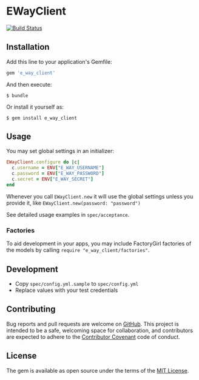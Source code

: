 # EWayClient

[![Build Status](https://travis-ci.org/imacchiato/e_way_client-ruby.svg?branch=master)](https://travis-ci.org/imacchiato/e_way_client-ruby)

## Installation

Add this line to your application's Gemfile:

```ruby
gem 'e_way_client'
```

And then execute:

    $ bundle

Or install it yourself as:

    $ gem install e_way_client

## Usage

You may set global settings in an initializer:

```ruby
EWayClient.configure do |c|
  c.username = ENV["E_WAY_USERNAME"]
  c.password = ENV["E_WAY_PASSWORD"]
  c.secret = ENV["E_WAY_SECRET"]
end
```

Whenever you call `EWayClient.new` it will use the global settings unless you provide it, like `EWayClient.new(password: "password")`

See detailed usage examples in `spec/acceptance`.

### Factories

To aid development in your apps, you may include FactoryGirl factories of the models by calling `require "e_way_client/factories"`.

## Development

- Copy `spec/config.yml.sample` to `spec/config.yml`
- Replace values with your test credentials

## Contributing

Bug reports and pull requests are welcome on [GitHub](https://github.com/imacchiato/e_way_client-ruby). This project is intended to be a safe, welcoming space for collaboration, and contributors are expected to adhere to the [Contributor Covenant](http://contributor-covenant.org) code of conduct.


## License

The gem is available as open source under the terms of the [MIT License](http://opensource.org/licenses/MIT).

